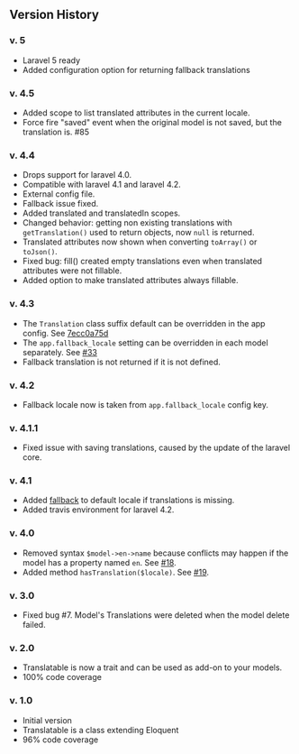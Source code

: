 ## Version History

### v. 5

 * Laravel 5 ready
 * Added configuration option for returning fallback translations

### v. 4.5

 * Added scope to list translated attributes in the current locale.
 * Force fire "saved" event when the original model is not saved, but the translation is. #85

### v. 4.4

 * Drops support for laravel 4.0.
 * Compatible with laravel 4.1 and laravel 4.2.
 * External config file.
 * Fallback issue fixed.
 * Added translated and translatedIn scopes.
 * Changed behavior: getting non existing translations with `getTranslation()` used to return objects, now `null` is returned.
 * Translated attributes now shown when converting `toArray()` or `toJson()`.
 * Fixed bug: fill() created empty translations even when translated attributes were not fillable.
 * Added option to make translated attributes always fillable.

### v. 4.3

* The `Translation` class suffix default can be overridden in the app config. See [7ecc0a75d](https://github.com/dimsav/laravel-translatable/commit/7ecc0a75dfcec58ebf694e0a7feb686294b49847)
* The `app.fallback_locale` setting can be overridden in each model separately. See [#33](https://github.com/dimsav/laravel-translatable/pull/33)
* Fallback translation is not returned if it is not defined.

### v. 4.2

* Fallback locale now is taken from `app.fallback_locale` config key.

### v. 4.1.1

* Fixed issue with saving translations, caused by the update of the laravel core.

### v. 4.1
* Added [fallback](https://github.com/dimsav/laravel-translatable/issues/23) to default locale if translations is missing.
* Added travis environment for laravel 4.2.

### v. 4.0
* Removed syntax `$model->en->name` because conflicts may happen if the model has a property named `en`. See [#18](https://github.com/dimsav/laravel-translatable/issues/18).
* Added method `hasTranslation($locale)`. See [#19](https://github.com/dimsav/laravel-translatable/issues/19).

### v. 3.0
* Fixed bug #7. Model's Translations were deleted when the model delete failed.

### v. 2.0
* Translatable is now a trait and can be used as add-on to your models.
* 100% code coverage

### v. 1.0
* Initial version
* Translatable is a class extending Eloquent
* 96% code coverage
